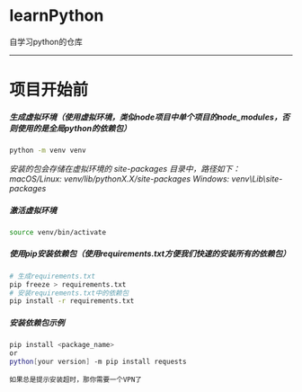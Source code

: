 # learnPython
自学习python的仓库

---

# 项目开始前

##### 生成虚拟环境（使用虚拟环境，类似node项目中单个项目的node_modules，否则使用的是全局python的依赖包）
```bash
python -m venv venv
```
*安装的包会存储在虚拟环境的 site-packages 目录中，路径如下：  
macOS/Linux: venv/lib/pythonX.X/site-packages
Windows: venv\Lib\site-packages*

##### 激活虚拟环境
```bash
source venv/bin/activate
```

##### 使用pip安装依赖包（使用requirements.txt方便我们快速的安装所有的依赖包）
```bash
# 生成requirements.txt
pip freeze > requirements.txt
# 安装requirements.txt中的依赖包   
pip install -r requirements.txt
```

##### 安装依赖包示例
```bash
pip install <package_name>
or
python[your version] -m pip install requests
```
`如果总是提示安装超时，那你需要一个VPN了`